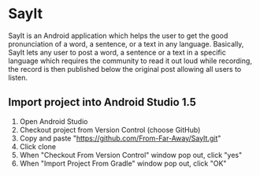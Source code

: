 # SayIt
SayIt is an Android application which helps the user to get the good pronunciation of a word, a sentence, or a text in any language. Basically, SayIt lets any user to post a word, a sentence or a text in a specific language which requires the community to read it out loud while recording, the record is then published below the original post allowing all users to listen.

## Import project into Android Studio 1.5
1. Open Android Studio
2. Checkout project from Version Control (choose GitHub)
3. Copy and paste "https://github.com/From-Far-Away/SayIt.git"
4. Click clone
5. When "Checkout From Version Control" window pop out, click "yes"
6. When "Import Project From Gradle" window pop out, click "OK"
